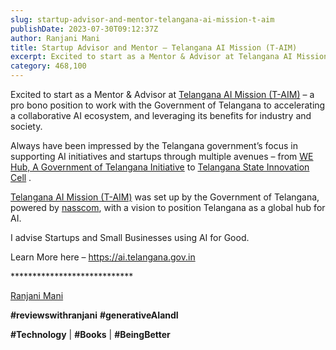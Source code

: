 ```yaml
---
slug: startup-advisor-and-mentor-telangana-ai-mission-t-aim
publishDate: 2023-07-30T09:12:37Z
author: Ranjani Mani
title: Startup Advisor and Mentor – Telangana AI Mission (T-AIM) 
excerpt: Excited to start as a Mentor & Advisor at Telangana AI Mission (T-AIM) – a pro bono position to work with the Government of Telangana to accelerating a collaborative AI ecosystem, and leveraging its benefits for industry and society. Always have been impressed by the Telangana government’s focus in supporting AI initiatives and startups through  ... 
category: 468,100
---
```


Excited to start as a Mentor & Advisor at [Telangana AI Mission (T-AIM)](https://www.linkedin.com/feed/#) – a pro bono position to work with the Government of Telangana to accelerating a collaborative AI ecosystem, and leveraging its benefits for industry and society.

Always have been impressed by the Telangana government’s focus in supporting AI initiatives and startups through multiple avenues – from [WE Hub, A Government of Telangana Initiative](https://www.linkedin.com/feed/#) to [Telangana State Innovation Cell](https://www.linkedin.com/feed/#) .

[Telangana AI Mission (T-AIM)](https://www.linkedin.com/feed/#) was set up by the Government of Telangana, powered by [nasscom](https://www.linkedin.com/feed/#), with a vision to position Telangana as a global hub for AI.

I advise Startups and Small Businesses using AI for Good.

Learn More here – https://ai.telangana.gov.in

\*\*\*\*\*\*\*\*\*\*\*\*\*\*\*\*\*\*\*\*\*\*\*\*\*\*\*\*

[Ranjani Mani](https://www.linkedin.com/feed/#)

**#reviewswithranjani** **#generativeAIandI**

**#Technology** | **#Books** | **#BeingBetter**